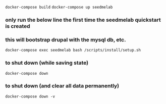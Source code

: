 `docker-compose build`
`docker-compose up seedmelab`

### only run the below line the first time the seedmelab quickstart is created
### this will bootstrap drupal with the mysql db, etc.
`docker-compose exec seedmelab bash /scripts/install/setup.sh`

### to shut down (while saving state)
`docker-compose down`

### to shut down (and clear all data permanently)
`docker-compose down -v`
